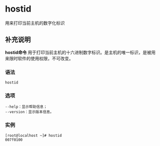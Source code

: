 hostid
===

用来打印当前主机的数字化标识

## 补充说明

**hostid命令** 用于打印当前主机的十六进制数字标识。是主机的唯一标识，是被用来限时软件的使用权限，不可改变。

###  语法

```shell
hostid
```

###  选项

```shell
--help：显示帮助信息；
--version：显示版本信息。
```

###  实例

```shell
[root@localhost ~]# hostid
007f0100
```


